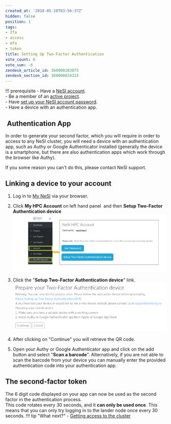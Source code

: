 ```yaml
---
created_at: '2018-05-18T03:56:37Z'
hidden: false
position: 1
tags:
- 2fa
- access
- mfa
- token
title: Setting Up Two-Factor Authentication
vote_count: 6
vote_sum: -6
zendesk_article_id: 360000203075
zendesk_section_id: 360000034315
---
```


!!! prerequisite
    -  Have a [NeSI account](../../Getting_Started/Accounts-Projects_and_Allocations/Creating_a_NeSI_Account_Profile.md).  
    -  Be a member of an [active project](../../Getting_Started/Accounts-Projects_and_Allocations/Creating_a_NeSI_Account_Profile.md).  
    -  Have [set up your NeSI account password](../../Getting_Started/Accessing_the_HPCs/Setting_Up_and_Resetting_Your_Password.md).  
    -  Have a device with an authentication app.

##  Authentication App

In order to generate your second factor, which you will require in order
to access to any NeSI cluster, you will need a device with an
authentication app, such as Authy or Google Authenticator installed
(generally the device is a smartphone, but there are also authentication
apps which work through the browser like Authy).

If you some reason you can't do this, please contact NeSI support.

## Linking a device to your account

1. Log in to [My NeSI](https://my.nesi.org.nz) via your browser.

2. Click **My HPC Account** on left hand panel  and then **Setup
   Two-Factor Authentication device**  
   ![authentication\_factor\_setup.png](../../assets/images/Setting_Up_Two_Factor_Authentication.png)

3. Click the "**Setup Two-Factor Authentication device**" link.  
   ![set\_up\_2fa\_device.png](../../assets/images/Setting_Up_Two_Factor_Authentication_0.png)

4. After clicking on "Continue" you will retrieve the QR code.

5. Open your Authy or Google Authenticator app and click on the add
   button and select "**Scan a barcode**". Alternatively, if you are
   not able to scan the barcode from your device you can manually enter
   the provided authentication code into your authentication app.

## The second-factor token

The 6 digit code displayed on your app can now be used as the second
factor in the authentication process.  
This code rotates every 30 seconds, and it **can only be used once**.
This means that you can only try logging in to the lander node once
every 30 seconds.
!!! tip "What next?"
    - [Getting access to the
      cluster](../../Getting_Started/Accessing_the_HPCs/Choosing_and_Configuring_Software_for_Connecting_to_the_Clusters.md)
